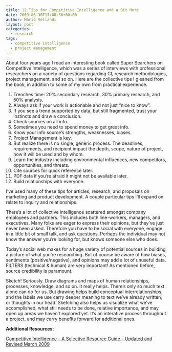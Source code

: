 ```yaml
---
title: 12 Tips for Competitive Intelligence and a Bit More
date: 2009-06-30T17:00:56+00:00
author: Mario Vellandi
layout: post
categories:
  - research
tags:
  - competitive intelligence
  - project management
---
```

About four years ago I read an interesting book called Super Searchers on Competitive Intelligence, which was a series of interviews with professional researchers on a variety of questions regarding CI, research methodologies, project management, and so on. Here are the collective tips I gleaned from the book, in addition to some of my own from practical experience.

  1. Trenches time: 20% secondary research, 30% primary research, and 50% analysis.
  2. Always ask if your work is actionable and not just &#8220;nice to know&#8221;.
  3. If you see a trend supported by data, but still fragmented, trust your instincts and draw a conclusion.
  4. Check sources on all info.
  5. Sometimes you need to spend money to get great info.
  6. Know your info source&#8217;s strengths, weaknesses, biases.
  7. Project Management is key.
  8. But realize there is no single, generic process. The deadlines, requirements, and recipient impact the depth, scope, nature of project, how it will be used and by whom.
  9. Learn the industry including environmental influences, new competitors, opportunities, and threats.
 10. Cite sources for quick reference later.
 11. PDF data if you&#8217;re afraid it might not be available later.
 12. Build relationships with everyone.

I&#8217;ve used many of these tips for articles, research, and proposals on marketing and product development. A couple particular tips I&#8217;ll expand on relate to inquiry and relationships.

There&#8217;s a lot of collective intelligence scattered amongst company employees and partners. This includes both line-workers, managers, and executives. Many folks are eager to express their opinions, but they&#8217;ve just never been asked. Therefore you have to be social with everyone, engage in a little bit of small talk, and ask questions. Perhaps the individual may not know the answer you&#8217;re looking for, but knows someone else who does.

Today&#8217;s social web makes for a huge variety of potential sources in building a picture of what you&#8217;re researching. But of course be aware of how biases, sentiments (positive/negative), and opinions may add a lot of unuseful data. FILTERS (technical & human) are very important! As mentioned before, source credibility is paramount.

Sketch! Seriously. Draw diagrams and maps of human relationships, processes, knowledge, and so on. It really helps. There&#8217;s only so much text alone can do for us. But drawing helps build conceptual interrelationships, and the labels we use carry deeper meaning to text we&#8217;ve already written, or thoughts in our head. Sketching also helps us visualize what we&#8217;ve accomplished, what still needs to be done, relative importance, and may open up areas we haven&#8217;t explored yet. It&#8217;s an interative process throughout a project, and may carry benefits forward for additional ones.

**Additional Resources:**

<a rel="nofollow" href="http://www.llrx.com/features/ciguide.htm">Competitive Intelligence &#8211; A Selective Resource Guide &#8211; Updated and Revised March 2009</a>
